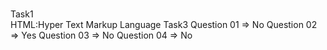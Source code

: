 <br>Task1</br>
HTML:Hyper Text Markup Language
Task3
Question 01 =>  No
Question 02 => Yes 
Question 03 =>  No
Question 04 =>  No
